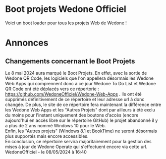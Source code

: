 # Boot projets Wedone Officiel

Voici un boot loader pour tous les projets Web de Wedone !

# Annonces
## Changements concernant le Boot Projets
Le 8 mai 2024 aura marqué le Boot Projets. En effet, avec la sortie de Wedone QR Code, les logiciels que l'on appellera désormais les Wedone Web Apps qui comprennent donc à ce jour Wedone To Do List et Wedone QR Code ont été déplacés vers ce répertorie : https://github.com/WedoneOfficiel/Wedone-Web-Apps . Ils ont été supprimés définitivement de ce répertoire et leur adresse url à donc changée. De plus, le site de ce répertoire fera maintenant la différence entre les Wedone Web Apps et les "Autres Projets" dont par ailleurs à été exclu du moins pour l'instant uniquement des boutons d'accès (encore aujourd'hui en accès libre sur le répertoire GitHub) le projet abandonné il y a plus de 2 ans nommé Windows 10 pour le Web.
<br>
Enfin, les "Autres projets" (Windows 8.1 et BookTime) ne seront désormais plus supportés mais encore accessibles. 
<br>
En conclusion, ce répertoire servira majoritairement pour la gestion des mises à jour de Wedone Operate qui s'effectuent encore via cette url.
<br>
WedoneOfficiel - le 08/05/2024 à 16:40
